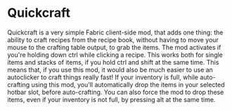# Quickcraft
Quickcraft is a very simple Fabric client-side mod, that adds one thing: the ability to craft recipes from the recipe book, without having to move your mouse to the crafting table output, to grab the items.
The mod activates if you're holding down ctrl while clicking a recipe. This works both for single items and stacks of items, if you hold ctrl and shift at the same time.
This means that, if you use this mod, it would also be much easier to use an autoclicker to craft things really fast!
If your inventory is full, while auto-crafting using this mod, you'll automatically drop the items in your selected hotbar slot, before auto-crafting.
You can also force the mod to drop these items, even if your inventory is not full, by pressing alt at the same time.
